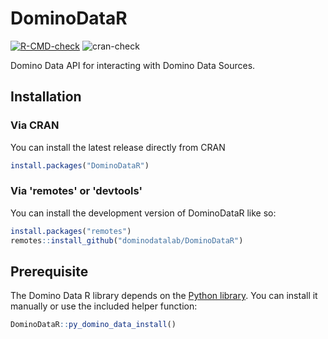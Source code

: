 # DominoDataR

<!-- badges: start -->
[![R-CMD-check](https://github.com/dominodatalab/DominoDataR/actions/workflows/R-CMD-check.yaml/badge.svg)](https://github.com/dominodatalab/DominoDataR/actions/workflows/R-CMD-check.yaml)
![cran-check](https://badges.cranchecks.info/summary/DominoDataR.svg)
<!-- badges: end -->

Domino Data API for interacting with Domino Data Sources.

## Installation

### Via CRAN

You can install the latest release directly from CRAN

``` r
install.packages("DominoDataR")
```

### Via 'remotes' or 'devtools'

You can install the development version of DominoDataR like so:

``` r
install.packages("remotes")
remotes::install_github("dominodatalab/DominoDataR")
```

## Prerequisite
The Domino Data R library depends on the [Python
library](https://pypi.org/project/dominodatalab-data/). You can 
install it manually or use the included helper function:

``` r
DominoDataR::py_domino_data_install()
```
